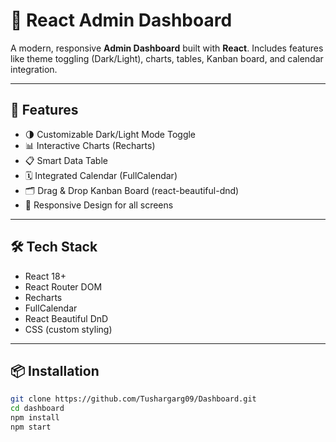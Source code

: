 # 🧩 React Admin Dashboard

A modern, responsive **Admin Dashboard** built with **React**. Includes features like theme toggling (Dark/Light), charts, tables, Kanban board, and calendar integration.

---

## 🚀 Features

- 🌗 Customizable Dark/Light Mode Toggle
- 📊 Interactive Charts (Recharts)
- 📋 Smart Data Table
- 🗓️ Integrated Calendar (FullCalendar)
- 🗂️ Drag & Drop Kanban Board (react-beautiful-dnd)
- 📱 Responsive Design for all screens

---

## 🛠️ Tech Stack

- React 18+
- React Router DOM
- Recharts
- FullCalendar
- React Beautiful DnD
- CSS (custom styling)

---

## 📦 Installation

```bash
git clone https://github.com/Tushargarg09/Dashboard.git
cd dashboard
npm install
npm start
